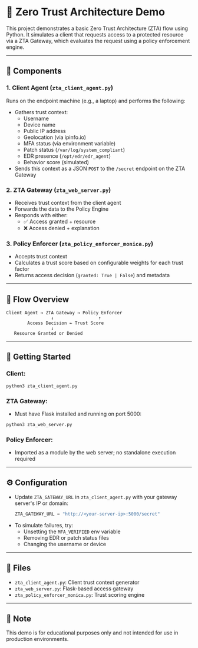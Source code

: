 # 🔐 Zero Trust Architecture Demo

This project demonstrates a basic Zero Trust Architecture (ZTA) flow using Python. It simulates a client that requests access to a protected resource via a ZTA Gateway, which evaluates the request using a policy enforcement engine.

---

## 🧩 Components

### 1. **Client Agent (`zta_client_agent.py`)**
Runs on the endpoint machine (e.g., a laptop) and performs the following:
- Gathers trust context:
  - Username
  - Device name
  - Public IP address
  - Geolocation (via ipinfo.io)
  - MFA status (via environment variable)
  - Patch status (`/var/log/system_compliant`)
  - EDR presence (`/opt/edr/edr_agent`)
  - Behavior score (simulated)
- Sends this context as a JSON `POST` to the `/secret` endpoint on the ZTA Gateway

### 2. **ZTA Gateway (`zta_web_server.py`)**
- Receives trust context from the client agent
- Forwards the data to the Policy Engine
- Responds with either:
  - ✅ Access granted + resource
  - ❌ Access denied + explanation

### 3. **Policy Enforcer (`zta_policy_enforcer_monica.py`)**
- Accepts trust context
- Calculates a trust score based on configurable weights for each trust factor
- Returns access decision (`granted: True | False`) and metadata

---

## 🔁 Flow Overview

```
Client Agent → ZTA Gateway → Policy Enforcer
                 ↓                 ↑
        Access Decision ← Trust Score
                 ↓
   Resource Granted or Denied
```

---

## 🚀 Getting Started

### Client:
```bash
python3 zta_client_agent.py
```

### ZTA Gateway:
- Must have Flask installed and running on port 5000:
```bash
python3 zta_web_server.py
```

### Policy Enforcer:
- Imported as a module by the web server; no standalone execution required

---

## ⚙️ Configuration
- Update `ZTA_GATEWAY_URL` in `zta_client_agent.py` with your gateway server's IP or domain:
  ```python
  ZTA_GATEWAY_URL = "http://<your-server-ip>:5000/secret"
  ```
- To simulate failures, try:
  - Unsetting the `MFA_VERIFIED` env variable
  - Removing EDR or patch status files
  - Changing the username or device

---

## 📁 Files
- `zta_client_agent.py`: Client trust context generator
- `zta_web_server.py`: Flask-based access gateway
- `zta_policy_enforcer_monica.py`: Trust scoring engine

---

## 🧠 Note
This demo is for educational purposes only and not intended for use in production environments.

